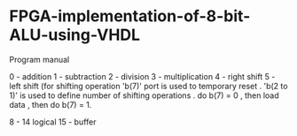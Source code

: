 # FPGA-implementation-of-8-bit-ALU-using-VHDL

Program manual

0 - addition
1 - subtraction
2 - division
3 - multiplication
4 - right shift
5 - left shift
(for shifting operation 'b(7)' port is used to temporary reset . 'b(2 to 1)' is used to define number of shifting operations . 
do b(7) = 0 , then load data , then do b(7) = 1.

8 - 14 logical
15 - buffer
